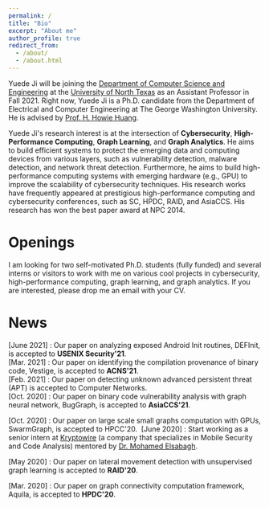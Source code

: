 ```yaml
---
permalink: /
title: "Bio"
excerpt: "About me"
author_profile: true
redirect_from:
  - /about/
  - /about.html
---
```


Yuede Ji will be joining the [Department of Computer Science and Engineering](https://computerscience.engineering.unt.edu/) at the [University of North Texas](https://www.unt.edu/) as an Assistant Professor in Fall 2021. Right now, Yuede Ji is a Ph.D. candidate from the Department of Electrical and Computer Engineering at The George Washington University. He is advised by [Prof. H. Howie Huang](https://www.seas.gwu.edu/howie-huang).

Yuede Ji's research interest is at the intersection of <strong>Cybersecurity</strong>, <strong>High-Performance Computing</strong>, <strong>Graph Learning</strong>, and <strong>Graph Analytics</strong>. He aims to build efficient systems to protect the emerging data and computing devices from various layers, such as vulnerability detection, malware detection, and network threat detection. Furthermore, he aims to build high-performance computing systems with emerging hardware (e.g., GPU) to improve the scalability of cybersecurity techniques. His research works have frequently appeared at prestigious high-performance computing and cybersecurity conferences, such as SC, HPDC, RAID, and AsiaCCS. His research has won the best paper award at NPC 2014.

Openings
======
I am looking for two self-motivated Ph.D. students (fully funded) and several interns or visitors to work with me on various cool projects in cybersecurity, high-performance computing, graph learning, and graph analytics. If you are interested, please drop me an email with your CV.

News
======
[June 2021] : Our paper on analyzing exposed Android Init routines, DEFInit, is accepted to <strong>USENIX Security'21</strong>. \
[Mar. 2021] : Our paper on identifying the compilation provenance of binary code, Vestige, is accepted to <strong>ACNS'21</strong>. \
[Feb. 2021] : Our paper on detecting unknown advanced persistent threat (APT) is accepted to Computer Networks. \
[Oct. 2020] : Our paper on binary code vulnerability analysis with graph neural network, BugGraph, is accepted to <strong>AsiaCCS'21</strong>.

[Oct. 2020] : Our paper on large scale small graphs computation with GPUs, SwarmGraph, is accepted to HPCC'20.&nbsp;
[June 2020] : Start working as a senior intern at [Kryptowire](https://www.kryptowire.com/) (a company that specializes in Mobile Security and Code Analysis) mentored by [Dr. Mohamed Elsabagh](https://scholar.google.com/citations?user=HKp90HUAAAAJ&hl=en).

[May 2020] : Our paper on lateral movement detection with unsupervised graph learning is accepted to <strong>RAID'20</strong>.

[Mar. 2020] : Our paper on graph connectivity computation framework, Aquila, is accepted to <strong>HPDC'20</strong>.
